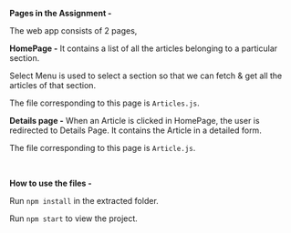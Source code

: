 **Pages in the Assignment -**

The web app consists of 2 pages,

**HomePage -** 
It contains a list of all the articles belonging to a particular section. 

Select Menu is used to select a section so that we can fetch & get all the articles of that section.

The file corresponding to this page is `Articles.js`.



**Details page -** When an Article is clicked in HomePage, the user is redirected to Details Page. It contains the Article in a detailed form. 

The file corresponding to this page is `Article.js`.

<br>

**How to use the files -**

Run `npm install` in the extracted folder.

Run `npm start` to view the project.